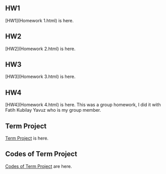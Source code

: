 ## HW1

[HW1](Homework 1.html) is here.

## HW2
[HW2](Homework 2.html) is here.

## HW3
[HW3](Homework 3.html) is here.

## HW4
[HW4](Homework 4.html) is here.
 This was a group homework, I did it with Fatih Kubilay Yavuz who is my group member.
## Term Project
[Term Project](IE582_Project_Report.html) is here.
## Codes of Term Project
[Codes of Term Project](IE582_Project_Code.html) are here.
